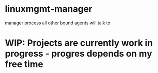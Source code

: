 # linuxmgmt-manager
manager process all other bound agents will talk to


# WIP: Projects are currently work in progress - progres depends on my free time
